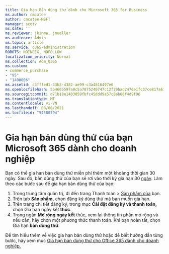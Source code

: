 ```yaml
---
title: Gia hạn Bản dùng thử dành cho Microsoft 365 for Business
ms.author: cmcatee
author: cmcatee-MSFT
manager: scotv
ms.date: ''
ms.reviewer: jkinma, jmueller
ms.audience: Admin
ms.topic: article
ms.service: o365-administration
ROBOTS: NOINDEX, NOFOLLOW
localization_priority: Normal
ms.collection: Adm_O365
ms.custom:
- commerce_purchase
- "95"
- "1400006"
ms.assetid: c3fffed1-33b2-4382-ae99-c3a4816497e6
ms.openlocfilehash: 5b460b597a0c5a7875240747c12f20bad2476e1fc37ce817a61e332cc404f9ac
ms.sourcegitcommit: d71b18e1403859fbfc45ddd9a57c8ab68f4d9f96
ms.translationtype: MT
ms.contentlocale: vi-VN
ms.lasthandoff: 08/06/2021
ms.locfileid: "54500794"
---
```

# <a name="extend-your-trial-for-microsoft-365-for-business"></a>Gia hạn bản dùng thử của bạn Microsoft 365 dành cho doanh nghiệp

Bạn có thể gia hạn bản dùng thử miễn phí thêm một khoảng thời gian 30 ngày. Sau đó, bản dùng thử của bạn sẽ rơi vào thời kỳ gia hạn 30 [ngày](/alchemyinsights/grace-period-for-microsoft-365-free-trial). Làm theo các bước sau để gia hạn bản dùng thử của bạn:
  
1. Trong trung tâm quản  trị, đi đến trang Thanh toán \> [Sản phẩm của](https://go.microsoft.com/fwlink/p/?linkid=842054) bạn.
2. Trên tab **Sản phẩm,** chọn đăng ký dùng thử mà bạn muốn gia hạn.
3. Trên trang chi tiết đăng ký, trong mục **Cài đặt đăng ký và thanh toán,** chọn Gia hạn ngày kết **thúc**.
4. Trong ngăn **Mở rộng ngày kết** thúc, xem lại thông tin phần mở rộng và nếu cần, hãy chọn một phương thức thanh toán. Khi bạn hoàn tất, chọn Gia hạn **bản dùng thử**.

Để tìm hiểu thêm về việc gia hạn bản dùng thử hoặc để biết hướng dẫn từng bước, hãy xem mục [Gia hạn bản dùng thử cho Office 365 dành cho doanh nghiệp.](/microsoft-365/commerce/extend-your-trial)